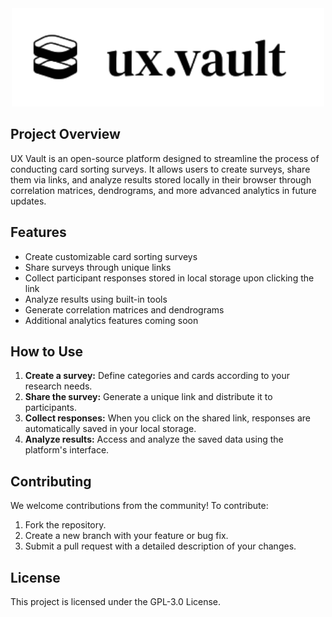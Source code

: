 <div align="center">
  <picture>
    <source srcset="img/ux-vault-logo-white.svg" media="(prefers-color-scheme: dark)">
    <img src="img/ux-vault-logo.svg" alt="UX Vault" width="500" onerror="this.replaceWith(document.createTextNode('UX Vault'))">
  </picture>
</div>

## Project Overview
UX Vault is an open-source platform designed to streamline the process of conducting card sorting surveys. It allows users to create surveys, share them via links, and analyze results stored locally in their browser through correlation matrices, dendrograms, and more advanced analytics in future updates.

## Features
- Create customizable card sorting surveys
- Share surveys through unique links
- Collect participant responses stored in local storage upon clicking the link
- Analyze results using built-in tools
- Generate correlation matrices and dendrograms
- Additional analytics features coming soon

## How to Use
1. **Create a survey:** Define categories and cards according to your research needs.
2. **Share the survey:** Generate a unique link and distribute it to participants.
3. **Collect responses:** When you click on the shared link, responses are automatically saved in your local storage.
4. **Analyze results:** Access and analyze the saved data using the platform's interface.

## Contributing
We welcome contributions from the community! To contribute:
1. Fork the repository.
2. Create a new branch with your feature or bug fix.
3. Submit a pull request with a detailed description of your changes.

## License
This project is licensed under the GPL-3.0 License.

